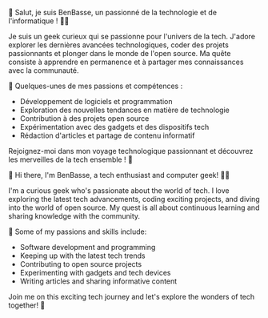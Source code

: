 
👋 Salut, je suis BenBasse, un passionné de la technologie et de l'informatique ! 👨‍💻

Je suis un geek curieux qui se passionne pour l'univers de la tech. 
J'adore explorer les dernières avancées technologiques, coder des projets passionnants et plonger dans le monde de l'open source. 
Ma quête consiste à apprendre en permanence et à partager mes connaissances avec la communauté.

🚀 Quelques-unes de mes passions et compétences :

- Développement de logiciels et programmation
- Exploration des nouvelles tendances en matière de technologie
- Contribution à des projets open source
- Expérimentation avec des gadgets et des dispositifs tech
- Rédaction d'articles et partage de contenu informatif

Rejoignez-moi dans mon voyage technologique passionnant et découvrez les merveilles de la tech ensemble ! 🌟

👋 Hi there, I'm BenBasse, a tech enthusiast and computer geek! 👨‍💻

I'm a curious geek who's passionate about the world of tech. I love exploring the latest tech advancements, coding exciting projects, and diving into the world of open source. My quest is all about continuous learning and sharing knowledge with the community.

🚀 Some of my passions and skills include:

- Software development and programming
- Keeping up with the latest tech trends
- Contributing to open source projects
- Experimenting with gadgets and tech devices
- Writing articles and sharing informative content

Join me on this exciting tech journey and let's explore the wonders of tech together! 🌟

<!---
benbasse/benbasse is a ✨ special ✨ repository because its `README.md` (this file) appears on your GitHub profile.
You can click the Preview link to take a look at your changes.
--->
